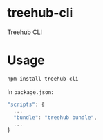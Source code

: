 # treehub-cli
Treehub CLI

# Usage

`npm install treehub-cli`

In `package.json`:
````javascript
"scripts": {
  ...
  "bundle": "treehub bundle",
  ...
}
````
